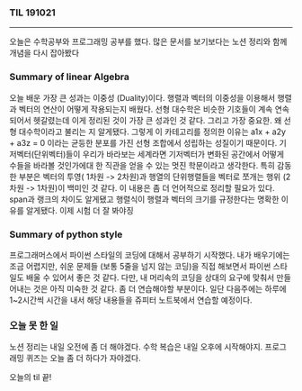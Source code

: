 ### TIL 191021
---
오늘은 수학공부와 프로그래밍 공부를 했다.
많은 문서를 보기보다는 노션 정리와 함께 개념을 다시 잡아봤다

### Summary of linear Algebra
오늘 배운 가장 큰 성과는 이중성 (Duality)이다. 행렬과 벡터의 이중성을 이용해서 행렬과 벡터의 연산이 어떻게 작용되는지 배웠다.
선형 대수학은 비슷한 기호들이 계속 연속되어서 헷갈렸는데 이게 정리된 것이 가장 큰 성과인 것 같다. 그리고 가장 중요한. 왜 선형 대수학이라고 불리는 지 알게됐다. 그렇게 이 카테고리를 정의한 이유는 a1x + a2y + a3z = 0 이라는 균등한 분포를 가진 선형 조합에서 성립하는 성질이기 때문이다. 기저벡터(단위벡터)들이 우리가 바라보는 세계라면 기저벡터가 변화된 공간에서 어떻게 수들을 바라볼 것인가에대 한 직관을 얻을 수 있는 멋진 학문이라고 생각한다.
특히 감동한 부분은 벡터의 투영( 1차원 -> 2차원)과 행열의 단위행렬들을 벡터로 쪼개는 행위 (2차원 -> 1차원)이 백미인 것 같다. 이 내용은 좀 더 언어적으로 정리할 필요가 있다.
span과 랭크의 차이도 알게됐고 행렬식이 행렬과 벡터의 크기를 규정한다는 명확한 이유를 알게됐다. 이제 시험 더 잘 봐야징

### Summary of python style
프로그래머스에서 파이썬 스타일의 코딩에 대해서 공부하기 시작했다. 내가 배우기에는 조금 어렵지만, 쉬운 문제들 (보통 5줄을 넘지 않는 코딩)을 직접 해보면서 파이썬 스타일도 배울 수 있어서 좋은 것 같다. 다만, 내 머리속의 코딩을 상대의 요구에 맞춰서 만들어내는 것은 아직 미숙한 것 같다. 좀 더 연습해야할 부분이다. 일단 다음주에는 하루에 1~2시간씩 시간을 내서 해당 내용들을 쥬피터 노트북에서 연습할 예정이다.

### 오늘 못 한 일
노션 정리는 내일 오전에 좀 더 해야겠다. 수학 복습은 내일 오후에 시작해야지. 프로그래밍 퀴즈는 오늘 좀 더 하다가 자야겠다.

오늘의 til 끝!

